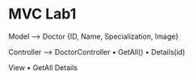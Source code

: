 # MVC Lab1
Model --> Doctor {ID,  Name, Specialization, Image}

Controller --> DoctorController
	• GetAll()
	• Details(id)
	
View
	• GetAll
Details
